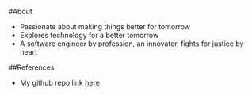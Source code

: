 #About
* Passionate about making things better for tomorrow
* Explores technology for a better tomorrow
* A software engineer by profession, an innovator, fights for justice by heart

##References
* My github repo link [here](https://github.com/nagsconnect/)
